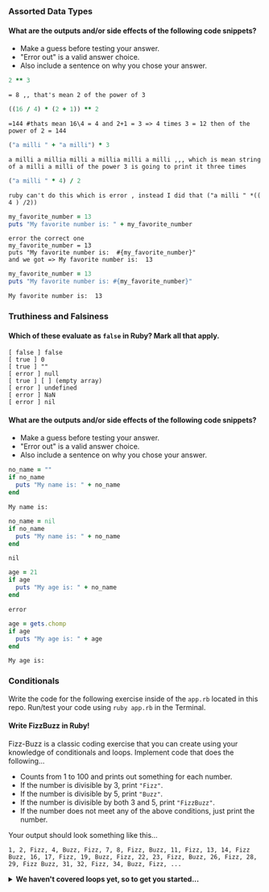 ### Assorted Data Types

#### What are the outputs and/or side effects of the following code snippets?

* Make a guess before testing your answer.
* "Error out" is a valid answer choice.
* Also include a sentence on why you chose your answer.

```rb
2 ** 3
```
```text
= 8 ,, that's mean 2 of the power of 3

```

```rb
((16 / 4) * (2 + 1)) ** 2
```
```text
=144 #thats mean 16\4 = 4 and 2+1 = 3 => 4 times 3 = 12 then of the power of 2 = 144
```

```rb
("a milli " + "a milli") * 3
```
```text
a milli a millia milli a millia milli a milli ,,, which is mean string of a milli a milli of the power 3 is going to print it three times
```

```rb
("a milli " * 4) / 2
```
```text
ruby can't do this which is error , instead I did that ("a milli " *(( 4 ) /2))
```

```rb
my_favorite_number = 13
puts "My favorite number is: " + my_favorite_number
```
```text
error the correct one 
my_favorite_number = 13
puts "My favorite number is:  #{my_favorite_number}" 
and we got => My favorite number is:  13
```

```rb
my_favorite_number = 13
puts "My favorite number is: #{my_favorite_number}"
```
```text
My favorite number is:  13
```

### Truthiness and Falsiness

#### Which of these evaluate as `false` in Ruby? Mark all that apply.

```text
[ false ] false
[ true ] 0
[ true ] ""
[ error ] null
[ true ] [ ] (empty array)
[ error ] undefined
[ error ] NaN
[ error ] nil
```


#### What are the outputs and/or side effects of the following code snippets?

* Make a guess before testing your answer.
* "Error out" is a valid answer choice.
* Also include a sentence on why you chose your answer.

```rb
no_name = ""
if no_name
  puts "My name is: " + no_name
end
```
```text
My name is:
```

```rb
no_name = nil
if no_name
  puts "My name is: " + no_name
end
```
```text
nil
```

```rb
age = 21
if age
  puts "My age is: " + no_name
end
```
```text
error
```

```rb
age = gets.chomp
if age
  puts "My age is: " + age
end
```
```text
My age is:

```

### Conditionals

Write the code for the following exercise inside of the `app.rb` located in this repo. Run/test your code using `ruby app.rb` in the Terminal.

#### Write FizzBuzz in Ruby!

Fizz-Buzz is a classic coding exercise that you can create using your knowledge of conditionals and loops. Implement code that does the following...

* Counts from 1 to 100 and prints out something for each number.
* If the number is divisible by 3, print `"Fizz"`.
* If the number is divisible by 5, print `"Buzz"`.
* If the number is divisible by both 3 and 5, print `"FizzBuzz"`.
* If the number does not meet any of the above conditions, just print the number.

Your output should look something like this...
```
1, 2, Fizz, 4, Buzz, Fizz, 7, 8, Fizz, Buzz, 11, Fizz, 13, 14, Fizz Buzz, 16, 17, Fizz, 19, Buzz, Fizz, 22, 23, Fizz, Buzz, 26, Fizz, 28, 29, Fizz Buzz, 31, 32, Fizz, 34, Buzz, Fizz, ...
```

<details>
  <summary><strong>We haven't covered loops yet, so to get you started...</strong></summary>

  ```rb
  i = 1
  while i <= 100
    #######
    while i < 100
        if i%3 ===0 
         puts "Fizz"
        elsif i%5===0
         puts "Buzz"
         elsif i%3===0 && i%5===0
             puts "FizzBuzz"
         else puts {i}
       end
     end

  ```

</details>
